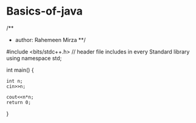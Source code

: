 # Basics-of-java
/**
 *    author: Rahemeen Mirza
**/

#include <bits/stdc++.h> // header file includes in every Standard library
using namespace std;

int main() {

	int n;
	cin>>n;

	cout<<n*n;
	return 0;
}

